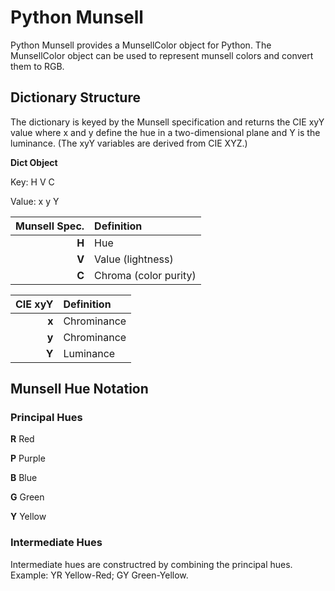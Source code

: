 # Python Munsell

Python Munsell provides a MunsellColor object for Python.  The MunsellColor
object can be used to represent munsell colors and convert them to RGB.


## Dictionary Structure ##

The dictionary is keyed by the Munsell specification and returns the CIE xyY value where x and y define the hue in a two-dimensional plane and Y is the luminance. (The xyY variables are derived from CIE XYZ.)

**Dict Object**

Key: H V C

Value: x y Y


| Munsell Spec. | Definition            |
| ------------: |:----------------------|
| **H**         | Hue                   |
| **V**         | Value (lightness)     |
| **C**         | Chroma (color purity) |


| CIE xyY       | Definition            |
| ------------: |:----------------------|
| **x**         | Chrominance           |
| **y**         | Chrominance           |
| **Y**         | Luminance             |

## Munsell Hue Notation ##

### Principal Hues ###

**R** Red

**P** Purple

**B** Blue

**G** Green

**Y** Yellow

### Intermediate Hues ###

Intermediate hues are constructred by combining the principal hues. Example: YR Yellow-Red; GY Green-Yellow.

